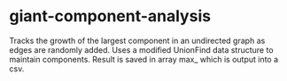 # giant-component-analysis
Tracks the growth of the largest component in an undirected graph as edges are randomly added.
Uses a modified UnionFind data structure to maintain components. Result is saved in array max_
which is output into a csv.

